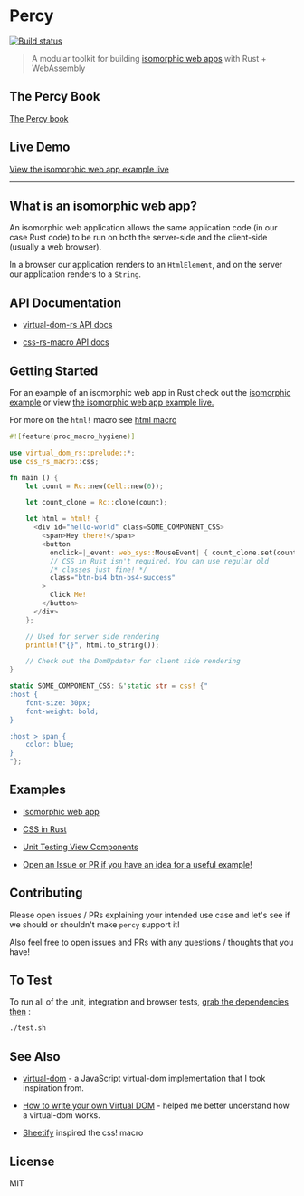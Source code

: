 Percy
=====

[![Build status](https://circleci.com/gh/chinedufn/percy.svg?style=shield&circle-token=:circle-token)](https://circleci.com/gh/chinedufn/percy)

> A modular toolkit for building [isomorphic web apps][isomorphic-web-apps] with Rust + WebAssembly

## The Percy Book

[The Percy book](https://chinedufn.github.io/percy/)

## Live Demo

[View the isomorphic web app example live](https://percy-isomorphic.now.sh/?init=42)

---

## What is an isomorphic web app?
[isomorphic-web-apps]: #isomorphic-web-apps

An isomorphic web application allows the same application code (in our case Rust code) to be run on both the server-side and the client-side (usually a web browser).

In a browser our application renders to an `HtmlElement`, and on the server our application renders to a `String`.

## API Documentation

- [virtual-dom-rs API docs](https://chinedufn.github.io/percy/api/virtual_dom_rs/macro.html.html)

- [css-rs-macro API docs](https://chinedufn.github.io/percy/api/css_rs_macro)

## Getting Started

For an example of an isomorphic web app in Rust check out the [isomorphic example](examples/isomorphic) or
view [the isomorphic web app example live.](https://percy-isomorphic.now.sh/)

For more on the `html!` macro see [html macro](virtual-dom-rs/src/html_macro.rs)

```rust
#![feature(proc_macro_hygiene)]

use virtual_dom_rs::prelude::*;
use css_rs_macro::css;

fn main () {
    let count = Rc::new(Cell::new(0));

    let count_clone = Rc::clone(count);

    let html = html! {
      <div id="hello-world" class=SOME_COMPONENT_CSS>
        <span>Hey there!</span>
        <button
          onclick=|_event: web_sys::MouseEvent| { count_clone.set(count_clone.get() + 1); },
          // CSS in Rust isn't required. You can use regular old
          /* classes just fine! */
          class="btn-bs4 btn-bs4-success"
        >
          Click Me!
        </button>
      </div>
    };

    // Used for server side rendering
    println!("{}", html.to_string());

    // Check out the DomUpdater for client side rendering
}

static SOME_COMPONENT_CSS: &'static str = css! {"
:host {
    font-size: 30px;
    font-weight: bold;
}

:host > span {
    color: blue;
}
"};
```

## Examples

- [Isomorphic web app](examples/isomorphic)

- [CSS in Rust](examples/css-in-rust)

- [Unit Testing View Components](examples/unit-testing-components)

- [Open an Issue or PR if you have an idea for a useful example!](https://github.com/chinedufn/percy/issues)

## Contributing

Please open issues / PRs explaining your intended use case and let's see if we should or shouldn't make `percy` support it!

Also feel free to open issues and PRs with any questions / thoughts that you have!

## To Test

To run all of the unit, integration and browser tests, [grab the dependencies then](https://chinedufn.github.io/percy/contributing/getting-started.html) :

```sh
./test.sh
```

## See Also

- [virtual-dom](https://github.com/Matt-Esch/virtual-dom) - a JavaScript virtual-dom implementation that I took inspiration from.

- [How to write your own Virtual DOM](https://medium.com/@deathmood/how-to-write-your-own-virtual-dom-ee74acc13060) - helped me better understand how a virtual-dom works.

- [Sheetify](https://github.com/stackcss/sheetify) inspired the css! macro

## License

MIT
